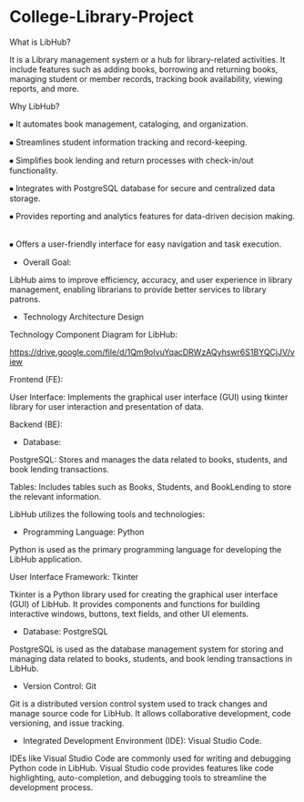 # College-Library-Project
What is LibHub?

It is a Library management system or a hub for library-related activities. It  include features such as adding books, borrowing and returning books, managing student or member records, tracking book availability, viewing reports, and more.​

Why LibHub?

⦁ It automates book management, cataloging, and organization.​

⦁ Streamlines student information tracking and record-keeping. ​

⦁ Simplifies book lending and return processes with check-in/out functionality. ​

⦁ Integrates with PostgreSQL database for secure and centralized data storage. ​

⦁ Provides reporting and analytics features for data-driven decision making. ​

⦁ Offers a user-friendly interface for easy navigation and task execution. ​

* Overall Goal:

LibHub aims to improve efficiency, accuracy, and user experience in library management, enabling librarians to provide better services to library patrons.

* Technology Architecture Design

Technology Component Diagram for LibHub:

https://drive.google.com/file/d/1Qm9oIvuYqacDRWzAQyhswr6S1BYQCjJV/view

Frontend (FE):

User Interface: Implements the graphical user interface (GUI) using tkinter library for user interaction and presentation of data.

Backend (BE):

* Database:

PostgreSQL: Stores and manages the data related to books, students, and book lending transactions.

Tables: Includes tables such as Books, Students, and BookLending to store the relevant information.

LibHub utilizes the following tools and technologies:

* Programming Language: Python

Python is used as the primary programming language for developing the LibHub application.

User Interface Framework: Tkinter

Tkinter is a Python library used for creating the graphical user interface (GUI) of LibHub. It provides components and functions for building interactive windows, buttons, text fields, and other UI elements.

* Database: PostgreSQL

PostgreSQL is used as the database management system for storing and managing data related to books, students, and book lending transactions in LibHub.

* Version Control: Git

Git is a distributed version control system used to track changes and manage source code for LibHub. It allows collaborative development, code versioning, and issue tracking.

* Integrated Development Environment (IDE): Visual Studio Code.

IDEs like  Visual Studio Code are commonly used for writing and debugging Python code in LibHub. Visual Studio code  provides features like code highlighting, auto-completion, and debugging tools to streamline the development process.

